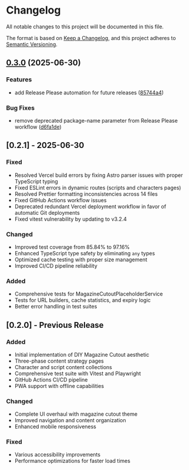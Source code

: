 # Changelog

All notable changes to this project will be documented in this file.

The format is based on [Keep a Changelog](https://keepachangelog.com/en/1.0.0/),
and this project adheres to [Semantic Versioning](https://semver.org/spec/v2.0.0.html).

## [0.3.0](https://github.com/madfam-io/testigos-solarpunk/compare/v0.2.1...v0.3.0) (2025-06-30)


### Features

* add Release Please automation for future releases ([85744a4](https://github.com/madfam-io/testigos-solarpunk/commit/85744a43f56a6b4071d35a75c2f7d473fca6121b))


### Bug Fixes

* remove deprecated package-name parameter from Release Please workflow ([d6fa1de](https://github.com/madfam-io/testigos-solarpunk/commit/d6fa1de04cdfa9eb0eeb97601f26af9d5846152e))

## [0.2.1] - 2025-06-30

### Fixed

- Resolved Vercel build errors by fixing Astro parser issues with proper TypeScript typing
- Fixed ESLint errors in dynamic routes (scripts and characters pages)
- Resolved Prettier formatting inconsistencies across 14 files
- Fixed GitHub Actions workflow issues
- Deprecated redundant Vercel deployment workflow in favor of automatic Git deployments
- Fixed vitest vulnerability by updating to v3.2.4

### Changed

- Improved test coverage from 85.84% to 97.16%
- Enhanced TypeScript type safety by eliminating `any` types
- Optimized cache testing with proper size management
- Improved CI/CD pipeline reliability

### Added

- Comprehensive tests for MagazineCutoutPlaceholderService
- Tests for URL builders, cache statistics, and expiry logic
- Better error handling in test suites

## [0.2.0] - Previous Release

### Added

- Initial implementation of DIY Magazine Cutout aesthetic
- Three-phase content strategy pages
- Character and script content collections
- Comprehensive test suite with Vitest and Playwright
- GitHub Actions CI/CD pipeline
- PWA support with offline capabilities

### Changed

- Complete UI overhaul with magazine cutout theme
- Improved navigation and content organization
- Enhanced mobile responsiveness

### Fixed

- Various accessibility improvements
- Performance optimizations for faster load times
